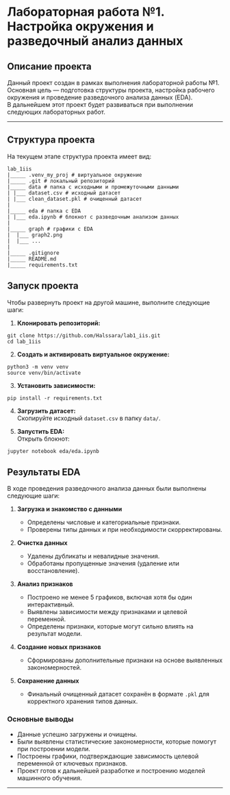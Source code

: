 # Лабораторная работа №1. Настройка окружения и разведочный анализ данных

## Описание проекта
Данный проект создан в рамках выполнения лабораторной работы №1.  
Основная цель — подготовка структуры проекта, настройка рабочего окружения и проведение разведочного анализа данных (EDA).  
В дальнейшем этот проект будет развиваться при выполнении следующих лабораторных работ.

---

## Структура проекта
На текущем этапе структура проекта имеет вид:
```
lab_1iis
|_____ .venv_my_proj # виртуальное окружение
|_____ .git # локальный репозиторий
|_____ data # папка с исходными и промежуточными данными
| |___ dataset.csv # исходный датасет
| |___ clean_dataset.pkl # очищенный датасет
|
|_____ eda # папка с EDA
| |___ eda.ipynb # блокнот с разведочным анализом данных
|
|_____ graph # графики с EDA
|  |___ graph2.png
|  |___ ...
|
|_____ .gitignore
|_____ README.md
|_____ requirements.txt
```

## Запуск проекта
Чтобы развернуть проект на другой машине, выполните следующие шаги:

1. **Клонировать репозиторий:**
```textmate
git clone https://github.com/Halssara/lab1_iis.git
cd lab_1iis
```

2. **Создать и активировать виртуальное окружение:**
```textmate
python3 -m venv venv
source venv/bin/activate
```

3. **Установить зависимости:**
```textmate
pip install -r requirements.txt
```
4. **Загрузить датасет:**  
Скопируйте исходный `dataset.csv` в папку `data/`.

5. **Запустить EDA:**  
Открыть блокнот:
```textmate
jupyter notebook eda/eda.ipynb
```
## Результаты EDA

В ходе проведения разведочного анализа данных были выполнены следующие шаги:

1. **Загрузка и знакомство с данными**  
   - Определены числовые и категориальные признаки.  
   - Проверены типы данных и при необходимости скорректированы.  

2. **Очистка данных**  
   - Удалены дубликаты и невалидные значения.  
   - Обработаны пропущенные значения (удаление или восстановление).  

3. **Анализ признаков**  
   - Построено не менее 5 графиков, включая хотя бы один интерактивный.  
   - Выявлены зависимости между признаками и целевой переменной.  
   - Определены признаки, которые могут сильно влиять на результат модели.  

4. **Создание новых признаков**  
   - Сформированы дополнительные признаки на основе выявленных закономерностей.  

5. **Сохранение данных**  
   - Финальный очищенный датасет сохранён в формате `.pkl` для корректного хранения типов данных.  

### Основные выводы
- Данные успешно загружены и очищены.  
- Были выявлены статистические закономерности, которые помогут при построении модели.  
- Построены графики, подтверждающие зависимость целевой переменной от ключевых признаков.  
- Проект готов к дальнейшей разработке и построению моделей машинного обучения.

---
